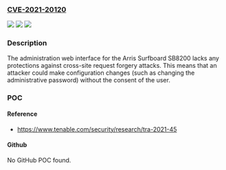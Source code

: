 ### [CVE-2021-20120](https://cve.mitre.org/cgi-bin/cvename.cgi?name=CVE-2021-20120)
![](https://img.shields.io/static/v1?label=Product&message=Arris%20SurfBoard%20SB8200&color=blue)
![](https://img.shields.io/static/v1?label=Version&message=n%2Fa&color=blue)
![](https://img.shields.io/static/v1?label=Vulnerability&message=Cross%20Site%20Request%20Forgery&color=brighgreen)

### Description

The administration web interface for the Arris Surfboard SB8200 lacks any protections against cross-site request forgery attacks. This means that an attacker could make configuration changes (such as changing the administrative password) without the consent of the user.

### POC

#### Reference
- https://www.tenable.com/security/research/tra-2021-45

#### Github
No GitHub POC found.

